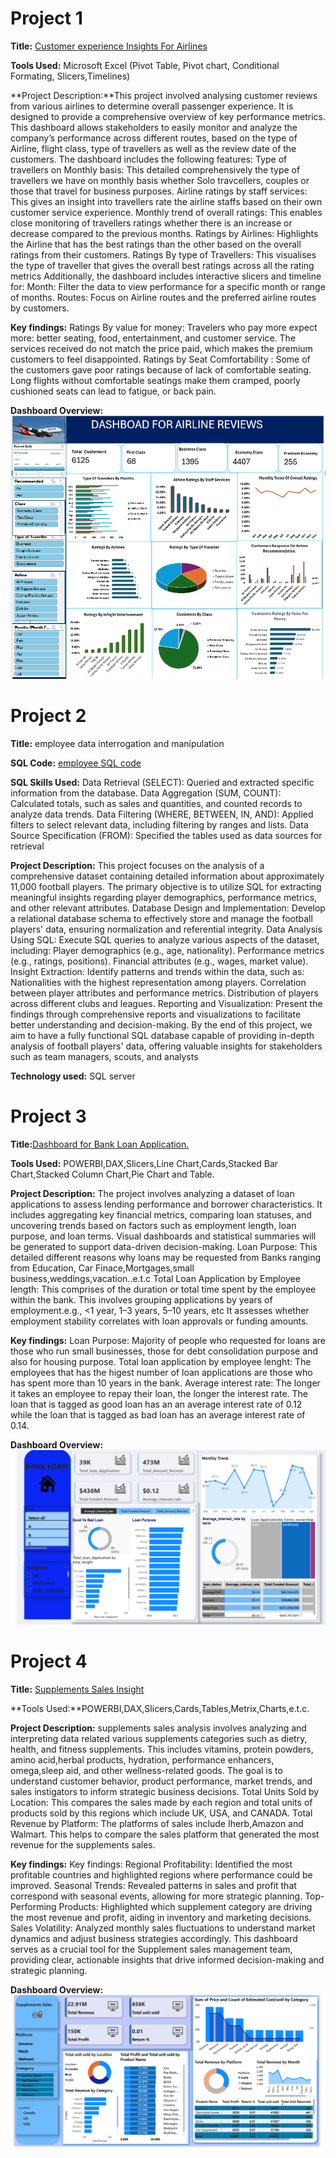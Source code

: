 # Project 1

**Title:** [Customer experience Insights For Airlines](https://github.com/Adorablesally/github.io/blob/main/Airline%20Review%20Project.xlsm)

**Tools Used:** Microsoft Excel (Pivot Table, Pivot chart, Conditional Formating, Slicers,Timelines)

**Project Description:**This project involved analysing customer reviews from various airlines to determine overall passenger experience. It is designed to provide a comprehensive overview of key performance metrics. This dashboard allows stakeholders to easily monitor and analyze the company’s performance across different routes, based on the type of Airline, flight class, type of travellers as well as the review date of the customers. The dashboard includes the following features:
Type of travellers on Monthly basis: This detailed comprehensively the type of travellers we have on monthly basis whether Solo travcellers, couples or those that travel for business purposes.
Airline ratings by staff services: This gives an insight into travellers rate the airline staffs based on their own customer service experience.
Monthly trend of overall ratings: This enables close monitoring of travellers ratings whether there is an increase or decrease compared to the previous months.
Ratings by Airlines: Highlights the Airline that has the best ratings than the other based on the overall ratings from their customers.
Ratings By type of Travellers: This visualises the type of traveller that gives the overall best ratings across all the rating metrics
Additionally, the dashboard includes interactive slicers and timeline for:
Month: Filter the data to view performance for a specific month or range of months.
Routes: Focus on Airline routes and the preferred airline routes by customers.


**Key findings:**
Ratings By value for money: Travelers who pay more expect more: better seating, food, entertainment, and customer service.
The services received do not match the price paid, which makes the premium customers to feel disappointed.
Ratings by Seat Comfortability : Some of the customers gave poor ratings because of lack of comfortable seating. Long flights without comfortable seatings make them cramped, poorly cushioned seats can lead to fatigue, or back pain.

**Dashboard Overview:**
![Airline](Airline.png)

# Project 2

**Title:**
employee data interrogation and manipulation

**SQL Code:**
[employee SQL code](https://github.com/Adorablesally/github.io/commit/4f8b6d02fc34e49018a5de5a8e912fd57ae41556)

**SQL Skills Used:**
Data Retrieval (SELECT): Queried and extracted specific information from the database.
Data Aggregation (SUM, COUNT): Calculated totals, such as sales and quantities, and counted records to analyze data trends.
Data Filtering (WHERE, BETWEEN, IN, AND): Applied filters to select relevant data, including filtering by ranges and lists.
Data Source Specification (FROM): Specified the tables used as data sources for retrieval
 

**Project Description:**
This project focuses on the analysis of a comprehensive dataset containing detailed information about approximately 11,000 football players. The primary objective is to utilize SQL for extracting meaningful insights regarding player demographics, performance metrics, and other relevant attributes.
Database Design and Implementation: Develop a relational database schema to effectively store and manage the football players' data, ensuring normalization and referential integrity.
Data Analysis Using SQL: Execute SQL queries to analyze various aspects of the dataset, including: Player demographics (e.g., age, nationality). Performance metrics (e.g., ratings, positions). Financial attributes (e.g., wages, market value).
Insight Extraction: Identify patterns and trends within the data, such as: Nationalities with the highest representation among players. Correlation between player attributes and performance metrics. Distribution of players across different clubs and leagues.
Reporting and Visualization: Present the findings through comprehensive reports and visualizations to facilitate better understanding and decision-making. By the end of this project, we aim to have a fully functional SQL database capable of providing in-depth analysis of football players' data, offering valuable insights for stakeholders such as team managers, scouts, and analysts
 
**Technology used:**
SQL server

# Project 3

**Title:**[Dashboard for Bank Loan Application.](https://github.com/Adorablesally/github.io/blob/main/loan.png)

**Tools Used:** POWERBI,DAX,Slicers,Line Chart,Cards,Stacked Bar Chart,Stacked Column Chart,Pie Chart and Table.

**Project Description:** The project involves analyzing a dataset of loan applications to assess lending performance and borrower characteristics. It includes aggregating key financial metrics, comparing loan statuses, and uncovering trends based on factors such as employment length, loan purpose, and loan terms. Visual dashboards and statistical summaries will be generated to support data-driven decision-making.
Loan Purpose: This detailed different reasons why loans may be requested from Banks ranging from Education, Car Finace,Mortgages,small business,weddings,vacation..e.t.c
Total Loan Application by Employee length: This comprises of the duration or total time spent by the employee within the bank. This involves grouping applications by years of employment.e.g., <1 year, 1–3 years, 5–10 years, etc It assesses whether employment stability correlates with loan approvals or funding amounts.

**Key findings:** 
Loan Purpose: Majority of people who requested for loans are those who run small businesses, those for debt consolidation purpose and also for housing purpose.
Total loan application by employee lenght: The employees that has the higest number of loan applications are those who has spent more than 10 years in the bank.
Average interest rate: The longer it takes an employee to repay their loan, the longer the interest rate. The loan that is tagged as good loan has an an average interest rate of 0.12 while the loan that is tagged as bad loan has an average interest rate of 0.14.

**Dashboard Overview:**
![Bank loan Application](loan.png)

# Project 4

**Title:** [Supplements Sales Insight](https://github.com/Adorablesally/github.io/blob/main/Supplements%20powerbi.pbix)

**Tools Used:**POWERBI,DAX,Slicers,Cards,Tables,Metrix,Charts,e.t.c.

**Project Description:** supplements sales analysis involves analyzing and interpreting data related various supplements categories such as  dietry, health, and fitness supplements. This includes vitamins, protein powders, amino acid,herbal products, hydration, performance enhancers, omega,sleep aid, and other wellness-related goods. The goal is to understand customer behavior, product performance, market trends, and sales instigators to inform strategic business decisions. Total Units Sold by Location: This compares the sales made by each region and total units of products sold  by this regions which include UK, USA, and CANADA.
Total Revenue by Platform: The platforms of sales include Iherb,Amazon and Walmart. This helps to compare the sales platform that generated the most revenue for the supplements sales.

**Key findings:** Key findings:
Regional Profitability: Identified the most profitable countries and highlighted regions where performance could be improved.
Seasonal Trends: Revealed patterns in sales and profit that correspond with seasonal events, allowing for more strategic planning.
Top-Performing Products: Highlighted which supplement category are driving the most revenue and profit, aiding in inventory and marketing decisions.
Sales Volatility: Analyzed monthly sales fluctuations to understand market dynamics and adjust business strategies accordingly.
This dashboard serves as a crucial tool for the Supplement sales management team, providing clear, actionable insights that drive informed decision-making and strategic planning.

**Dashboard Overview:**
![Supplements sales insight Dashboard](Supplement.png)


